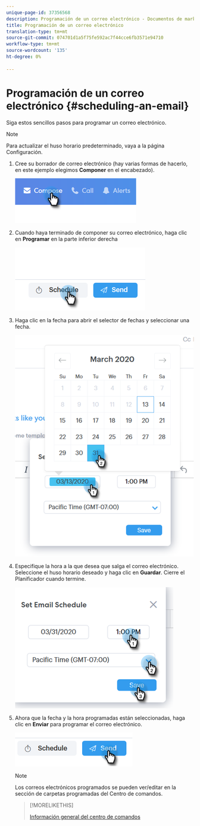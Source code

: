 ```yaml
---
unique-page-id: 37356568
description: Programación de un correo electrónico - Documentos de marketing - Documentación del producto
title: Programación de un correo electrónico
translation-type: tm+mt
source-git-commit: 074701d1a5f75fe592ac7f44cce6fb3571e94710
workflow-type: tm+mt
source-wordcount: '135'
ht-degree: 0%

---
```



# Programación de un correo electrónico {#scheduling-an-email}

Siga estos sencillos pasos para programar un correo electrónico.

>[!NOTE]
>
>Para actualizar el huso horario predeterminado, vaya a la página Configuración.

1. Cree su borrador de correo electrónico (hay varias formas de hacerlo, en este ejemplo elegimos **Componer** en el encabezado).

   ![](assets/one-1.png)

1. Cuando haya terminado de componer su correo electrónico, haga clic en **Programar** en la parte inferior derecha

   ![](assets/two-1.png)

1. Haga clic en la fecha para abrir el selector de fechas y seleccionar una fecha.

   ![](assets/three-1.png)

1. Especifique la hora a la que desea que salga el correo electrónico. Seleccione el huso horario deseado y haga clic en **Guardar**. Cierre el Planificador cuando termine.

   ![](assets/four-1.png)

1. Ahora que la fecha y la hora programadas están seleccionadas, haga clic en **Enviar** para programar el correo electrónico.

   ![](assets/five-1.png)

   >[!NOTE]
   >
   >Los correos electrónicos programados se pueden ver/editar en la sección de carpetas programadas del Centro de comandos.

   >[!MORELIKETHIS]
   >
   >
   >
   >[Información general del centro de comandos](http://docs.marketo.com/x/kgDb)

